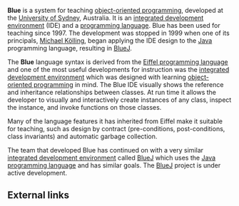 **Blue** is a system for teaching [object-oriented programming][0], developed at the [University of Sydney][1], Australia. It is an [integrated development environment][2] (IDE) and a [programming language][3]. Blue has been used for teaching since 1997\. The development was stopped in 1999 when one of its principals, [Michael Kölling][4], began applying the IDE design to the [Java][5] programming language, resulting in [BlueJ][6].

The **Blue** language syntax is derived from the [Eiffel programming language][7] and one of the most useful developments for instruction was the [integrated development environment][2] which was designed with learning [object-oriented programming][0] in mind. The Blue IDE visually shows the reference and inheritance relationships between classes. At run time it allows the developer to visually and interactively create instances of any class, inspect the instance, and invoke functions on those classes.

Many of the language features it has inherited from Eiffel make it suitable for teaching, such as design by contract (pre-conditions, post-conditions, class invariants) and automatic garbage collection.

The team that developed Blue has continued on with a very similar [integrated development environment][2] called [BlueJ][6] which uses the [Java programming language][5] and has similar goals. The [BlueJ][6] project is under active development.

## External links

  


[0]: /wiki/Object-oriented_programming "Object-oriented programming"
[1]: /wiki/University_of_Sydney "University of Sydney"
[2]: /wiki/Integrated_development_environment "Integrated development environment"
[3]: /wiki/Programming_language "Programming language"
[4]: /wiki/Michael_K%C3%B6lling "Michael Kölling"
[5]: /wiki/Java_(programming_language) "Java (programming language)"
[6]: /wiki/BlueJ "BlueJ"
[7]: /wiki/Eiffel_(programming_language) "Eiffel (programming language)"